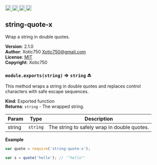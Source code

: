 <a href="https://travis-ci.org/Xotic750/string-quote-x"
   title="Travis status">
<img
   src="https://travis-ci.org/Xotic750/string-quote-x.svg?branch=master"
   alt="Travis status" height="18"/>
</a>
<a href="https://david-dm.org/Xotic750/string-quote-x"
   title="Dependency status">
<img src="https://david-dm.org/Xotic750/string-quote-x.svg"
   alt="Dependency status" height="18"/>
</a>
<a href="https://david-dm.org/Xotic750/string-quote-x#info=devDependencies"
   title="devDependency status">
<img src="https://david-dm.org/Xotic750/string-quote-x/dev-status.svg"
   alt="devDependency status" height="18"/>
</a>
<a href="https://badge.fury.io/js/string-quote-x" title="npm version">
<img src="https://badge.fury.io/js/string-quote-x.svg"
   alt="npm version" height="18"/>
</a>
<a name="module_string-quote-x"></a>

## string-quote-x
Wrap a string in double quotes.

**Version**: 2.1.0  
**Author**: Xotic750 <Xotic750@gmail.com>  
**License**: [MIT](&lt;https://opensource.org/licenses/MIT&gt;)  
**Copyright**: Xotic750  
<a name="exp_module_string-quote-x--module.exports"></a>

### `module.exports(string)` ⇒ <code>string</code> ⏏
This method wraps a string in double quotes and replaces control characters
with safe escape sequences.

**Kind**: Exported function  
**Returns**: <code>string</code> - The wrapped string.  

| Param | Type | Description |
| --- | --- | --- |
| string | <code>string</code> | The string to safely wrap in double quotes. |

**Example**  
```js
var quote = require('string-quote-x');

var s = quote('hello'); // '"hello"'
```

